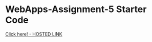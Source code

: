 # WebApps-Assignment-5 Starter Code
 
   <a href="https://44-563-webapps-f21.github.io/webapps-s21-assignment-5-DasariSwapna/animals.html">
  Click here! - HOSTED LINK</a>